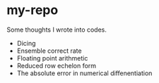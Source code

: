 # my-repo
Some thoughts I wrote into codes.

* Dicing
* Ensemble correct rate
* Floating point arithmetic
* Reduced row echelon form
* The absolute error in numerical diffenentiation
